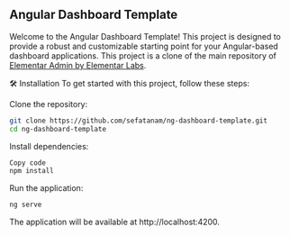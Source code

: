 ## Angular Dashboard Template

Welcome to the Angular Dashboard Template! This project is designed to provide a robust and customizable starting point for your Angular-based dashboard applications. This project is a clone of the main repository of [Elementar Admin by Elementar Labs](https://github.com/elementarlabs/elementar-admin).


🛠️ Installation
To get started with this project, follow these steps:

Clone the repository:
```bash
git clone https://github.com/sefatanam/ng-dashboard-template.git
cd ng-dashboard-template
```
Install dependencies:

```bash
Copy code
npm install
```
Run the application:

```bash
ng serve
```
The application will be available at http://localhost:4200.
